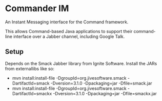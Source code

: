 # Commander IM

An Instant Messaging interface for the Command framework.

This allows Command-based Java applications to support their command-line interface over a Jabber channel,
including Google Talk.

## Setup 

Depends on the Smack Jabber library from Ignite Software.  Install the JARs from externallibs like so:

- mvn install:install-file -DgroupId=org.jivesoftware.smack -DartifactId=smack -Dversion=3.1.0 -Dpackaging=jar -Dfile=smack.jar
- mvn install:install-file -DgroupId=org.jivesoftware.smack -DartifactId=smackx -Dversion=3.1.0 -Dpackaging=jar -Dfile=smackx.jar
